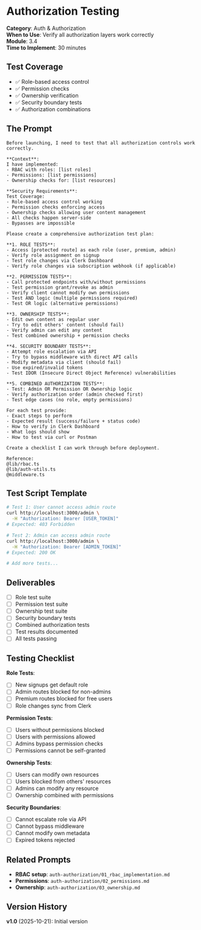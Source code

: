 # Authorization Testing

**Category**: Auth & Authorization  
**When to Use**: Verify all authorization layers work correctly  
**Module**: 3.4  
**Time to Implement**: 30 minutes

## Test Coverage

- ✅ Role-based access control
- ✅ Permission checks
- ✅ Ownership verification
- ✅ Security boundary tests
- ✅ Authorization combinations

## The Prompt

```
Before launching, I need to test that all authorization controls work correctly.

**Context**:
I have implemented:
- RBAC with roles: [list roles]
- Permissions: [list permissions]
- Ownership checks for: [list resources]

**Security Requirements**:
Test Coverage:
- Role-based access control working
- Permission checks enforcing access
- Ownership checks allowing user content management
- All checks happen server-side
- Bypasses are impossible

Please create a comprehensive authorization test plan:

**1. ROLE TESTS**:
- Access [protected route] as each role (user, premium, admin)
- Verify role assignment on signup
- Test role changes via Clerk Dashboard
- Verify role changes via subscription webhook (if applicable)

**2. PERMISSION TESTS**:
- Call protected endpoints with/without permissions
- Test permission grant/revoke as admin
- Verify client cannot modify own permissions
- Test AND logic (multiple permissions required)
- Test OR logic (alternative permissions)

**3. OWNERSHIP TESTS**:
- Edit own content as regular user
- Try to edit others' content (should fail)
- Verify admin can edit any content
- Test combined ownership + permission checks

**4. SECURITY BOUNDARY TESTS**:
- Attempt role escalation via API
- Try to bypass middleware with direct API calls
- Modify metadata via client (should fail)
- Use expired/invalid tokens
- Test IDOR (Insecure Direct Object Reference) vulnerabilities

**5. COMBINED AUTHORIZATION TESTS**:
- Test: Admin OR Permission OR Ownership logic
- Verify authorization order (admin checked first)
- Test edge cases (no role, empty permissions)

For each test provide:
- Exact steps to perform
- Expected result (success/failure + status code)
- How to verify in Clerk Dashboard
- What logs should show
- How to test via curl or Postman

Create a checklist I can work through before deployment.

Reference:
@lib/rbac.ts
@lib/auth-utils.ts
@middleware.ts
```

## Test Script Template

```bash
# Test 1: User cannot access admin route
curl http://localhost:3000/admin \
  -H "Authorization: Bearer [USER_TOKEN]"
# Expected: 403 Forbidden

# Test 2: Admin can access admin route
curl http://localhost:3000/admin \
  -H "Authorization: Bearer [ADMIN_TOKEN]"
# Expected: 200 OK

# Add more tests...
```

## Deliverables

- [ ] Role test suite
- [ ] Permission test suite
- [ ] Ownership test suite
- [ ] Security boundary tests
- [ ] Combined authorization tests
- [ ] Test results documented
- [ ] All tests passing

## Testing Checklist

**Role Tests**:
- [ ] New signups get default role
- [ ] Admin routes blocked for non-admins
- [ ] Premium routes blocked for free users
- [ ] Role changes sync from Clerk

**Permission Tests**:
- [ ] Users without permissions blocked
- [ ] Users with permissions allowed
- [ ] Admins bypass permission checks
- [ ] Permissions cannot be self-granted

**Ownership Tests**:
- [ ] Users can modify own resources
- [ ] Users blocked from others' resources
- [ ] Admins can modify any resource
- [ ] Ownership combined with permissions

**Security Boundaries**:
- [ ] Cannot escalate role via API
- [ ] Cannot bypass middleware
- [ ] Cannot modify own metadata
- [ ] Expired tokens rejected

## Related Prompts

- **RBAC setup**: `auth-authorization/01_rbac_implementation.md`
- **Permissions**: `auth-authorization/02_permissions.md`
- **Ownership**: `auth-authorization/03_ownership.md`

## Version History

**v1.0** (2025-10-21): Initial version
